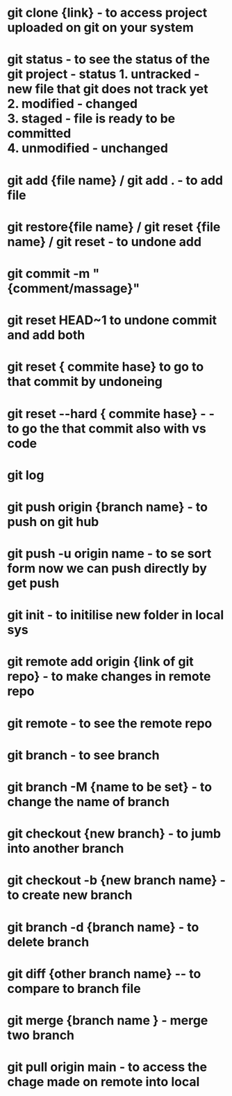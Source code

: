 # git clone {link}       - to access project uploaded on git on your system

# git status        - to see the status of the git project - status   1. untracked - new file that git does not track yet  <br>2. modified - changed <br> 3. staged - file is ready to be committed  <br> 4. unmodified - unchanged

# git add {file name} / git add .  - to add file
# git restore{file name}  / git reset {file name} / git reset        - to undone add

# git commit -m "{comment/massage}"
# git reset HEAD~1      to undone commit and add both
# git reset { commite hase}   to go to that commit by undoneing 
# git reset --hard { commite hase}    - -to go the that commit also with vs code
# git log
# git push origin {branch name}     - to push on git hub
# git push -u origin name    - to se sort form now we can push directly by get push


# git init  - to initilise new folder in local sys
# git remote add origin {link of git repo}  - to make changes in remote repo
# git remote     - to see the remote repo


# git branch     - to see branch
# git branch -M {name to be set}       - to change the name of branch
# git checkout {new branch}   - to jumb into another branch
# git checkout -b {new branch name}  - to create new branch
# git branch -d {branch name}   - to delete branch



# git diff {other branch name}   -- to compare to branch file 
# git merge {branch name }     - merge two branch


# git pull origin main   - to access the chage made on remote into local 


